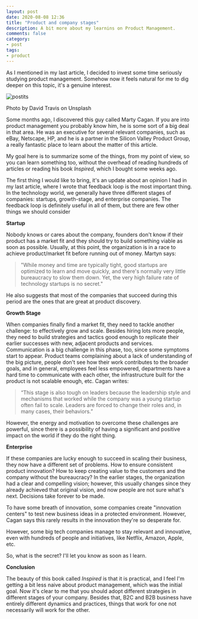 ```yaml
---
layout: post
date: 2020-08-08 12:36
title: "Product and company stages"
description: A bit more about my learnins on Product Management.
comments: false
category: 
- post
tags:
- product
---
```


As I mentioned in my last article, I decided to invest some time seriously studying product management. Somehow now it feels natural for me to dig deeper on this topic, it's a genuine interest.

![postits](https://cdn.substack.com/image/fetch/w_1456,c_limit,f_auto,q_auto:good,fl_progressive:steep/https%3A%2F%2Fbucketeer-e05bbc84-baa3-437e-9518-adb32be77984.s3.amazonaws.com%2Fpublic%2Fimages%2Fd7db928e-80e5-47cd-ab1f-52f931433467_2560x1707.jpeg)

Photo by David Travis on Unsplash

Some months ago, I discovered this guy called Marty Cagan. If you are into product management you probably know him, he is some sort of a big deal in that area. He was an executive for several relevant companies, such as eBay, Netscape, HP, and he is a partner in the Silicon Valley Product Group, a really fantastic place to learn about the matter of this article.

My goal here is to summarize some of the things, from my point of view, so you can learn something too, without the overhead of reading hundreds of articles or reading his book *Inspired*, which I bought some weeks ago.

The first thing I would like to bring, it's an update about an opinion I had in my last article, where I wrote that feedback loop is the most important thing. In the technology world, we generally have three different stages of companies: startups, growth-stage, and enterprise companies. The feedback loop is definitely useful in all of them, but there are few other things we should consider

**Startup**

Nobody knows or cares about the company, founders don't know if their product has a market fit and they should try to build something viable as soon as possible. Usually, at this point, the organization is in a race to achieve product/market fit before running out of money. Martyn says:

> "While money and time are typically tight, good startups are optimized to learn and move quickly, and there's normally very little bureaucracy to slow them down. Yet, the very high failure rate of technology startups is no secret."

He also suggests that most of the companies that succeed during this period are the ones that are great at product discovery.

**Growth Stage**

When companies finally find a market fit, they need to tackle another challenge: to effectively grow and scale. Besides hiring lots more people, they need to build strategies and tactics good enough to replicate their earlier successes with new, adjacent products and services. Communication is a big challenge in this phase, too, since some symptoms start to appear. Product teams complaining about a lack of understanding of the big picture, people don't see how their work contributes to the broader goals, and in general, employees feel less empowered, departments have a hard time to communicate with each other, the infrastructure built for the product is not scalable enough, etc. Cagan writes:

> “This stage is also tough on leaders because the leadership style and mechanisms that worked while the company was a young startup often fail to scale. Leaders are forced to change their roles and, in many cases, their behaviors.”

However, the energy and motivation to overcome these challenges are powerful, since there is a possibility of having a significant and positive impact on the world if they do the right thing.

**Enterprise**

If these companies are lucky enough to succeed in scaling their business, they now have a different set of problems. How to ensure consistent product innovation? How to keep creating value to the customers and the company without the bureaucracy? In the earlier stages, the organization had a clear and compelling vision; however, this usually changes since they already achieved that original vision, and now people are not sure what's next. Decisions take forever to be made.

To have some breath of innovation, some companies create "innovation centers" to test new business ideas in a protected environment. However, Cagan says this rarely results in the innovation they're so desperate for.

However, some big tech companies manage to stay relevant and innovative, even with hundreds of people and initiatives, like Netflix, Amazon, Apple, etc.

So, what is the secret? I'll let you know as soon as I learn.

**Conclusion**

The beauty of this book called *Inspired* is that it is practical, and I feel I'm getting a bit less naive about product management, which was the initial goal. Now it's clear to me that you should adopt different strategies in different stages of your company. Besides that, B2C and B2B business have entirely different dynamics and practices, things that work for one not necessarily will work for the other.